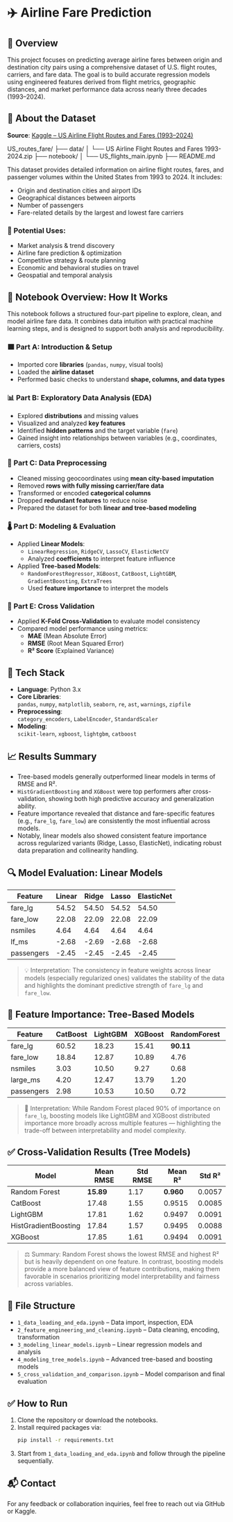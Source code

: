 
# ✈️ Airline Fare Prediction

## 📌 Overview
This project focuses on predicting average airline fares between origin and destination city pairs using a comprehensive dataset of U.S. flight routes, carriers, and fare data. The goal is to build accurate regression models using engineered features derived from flight metrics, geographic distances, and market performance data across nearly three decades (1993–2024).

## 📂 About the Dataset
**Source**: [Kaggle – US Airline Flight Routes and Fares (1993–2024)](https://www.kaggle.com/datasets/bhavikjikadara/us-airline-flight-routes-and-fares-1993-2024/data)

US_routes_fare/
├── data/
│   └── US Airline Flight Routes and Fares 1993-2024.zip
├── notebook/
│   └── US_flights_main.ipynb
├── README.md

This dataset provides detailed information on airline flight routes, fares, and passenger volumes within the United States 
from 1993 to 2024. It includes:
- Origin and destination cities and airport IDs
- Geographical distances between airports
- Number of passengers
- Fare-related details by the largest and lowest fare carriers

### 🔧 Potential Uses:
- Market analysis & trend discovery  
- Airline fare prediction & optimization  
- Competitive strategy & route planning  
- Economic and behavioral studies on travel  
- Geospatial and temporal analysis

## 🧭 Notebook Overview: How It Works

This notebook follows a structured four-part pipeline to explore, clean, and model airline fare data. It combines data intuition with practical machine learning steps, and is designed to support both analysis and reproducibility.

### 🟩 Part A: Introduction & Setup
- Imported core **libraries** (`pandas`, `numpy`, visual tools)
- Loaded the **airline dataset**
- Performed basic checks to understand **shape, columns, and data types**

### 📊 Part B: Exploratory Data Analysis (EDA)
- Explored **distributions** and missing values
- Visualized and analyzed **key features**
- Identified **hidden patterns** and the target variable (`fare`)
- Gained insight into relationships between variables (e.g., coordinates, carriers, costs)

### 🧹 Part C: Data Preprocessing
- Cleaned missing geocoordinates using **mean city-based imputation**
- Removed **rows with fully missing carrier/fare data**
- Transformed or encoded **categorical columns**
- Dropped **redundant features** to reduce noise
- Prepared the dataset for both **linear and tree-based modeling**

### 🌡️ Part D: Modeling & Evaluation
- Applied **Linear Models**:  
  - `LinearRegression`, `RidgeCV`, `LassoCV`, `ElasticNetCV`
  - Analyzed **coefficients** to interpret feature influence  
- Applied **Tree-based Models**:  
  - `RandomForestRegressor`, `XGBoost`, `CatBoost`, `LightGBM`, `GradientBoosting`, `ExtraTrees`
  - Used **feature importance** to interpret the models

### 🏹 Part E: Cross Validation
- Applied **K-Fold Cross-Validation** to evaluate model consistency
- Compared model performance using metrics:
  - **MAE** (Mean Absolute Error)
  - **RMSE** (Root Mean Squared Error)
  - **R² Score** (Explained Variance)

## 🧰 Tech Stack
- **Language**: Python 3.x  
- **Core Libraries**:  
  `pandas`, `numpy`, `matplotlib`, `seaborn`, `re`, `ast`, `warnings`, `zipfile`  
- **Preprocessing**:  
  `category_encoders`, `LabelEncoder`, `StandardScaler`  
- **Modeling**:  
  `scikit-learn`, `xgboost`, `lightgbm`, `catboost`  

## 📈 Results Summary

- Tree-based models generally outperformed linear models in terms of RMSE and R².
- `HistGradientBoosting` and `XGBoost` were top performers after cross-validation, showing both high predictive accuracy and generalization ability.
- Feature importance revealed that distance and fare-specific features (e.g., `fare_lg`, `fare_low`) are consistently the most influential across models.
- Notably, linear models also showed consistent feature importance across regularized variants (Ridge, Lasso, ElasticNet), indicating robust data preparation and collinearity handling.

## 🔍 Model Evaluation: Linear Models

| Feature            | Linear | Ridge  | Lasso  | ElasticNet |
|--------------------|--------|--------|--------|------------|
| fare_lg            | 54.52  | 54.50  | 54.52  | 54.50      |
| fare_low           | 22.08  | 22.09  | 22.08  | 22.09      |
| nsmiles            | 4.64   | 4.64   | 4.64   | 4.64       |
| lf_ms              | -2.68  | -2.69  | -2.68  | -2.68      |
| passengers         | -2.45  | -2.45  | -2.45  | -2.45      |

> 💡 Interpretation: The consistency in feature weights across linear models (especially regularized ones) validates the stability of the data and highlights the dominant predictive strength of `fare_lg` and `fare_low`.

## 🌲 Feature Importance: Tree-Based Models

| Feature           | CatBoost | LightGBM | XGBoost | RandomForest | ExtraTrees | GradientBoosting |
|------------------|----------|----------|---------|---------------|-------------|------------------|
| fare_lg          | 60.52    | 18.23    | 15.41   | **90.11**     | 41.29       | **87.39**        |
| fare_low         | 18.84    | 12.87    | 10.89   | 4.76          | 35.37       | 10.83            |
| nsmiles          | 3.03     | 10.50    | 9.27    | 0.68          | 16.64       | 0.46             |
| large_ms         | 4.20     | 12.47    | 13.79   | 1.20          | 1.02        | 0.26             |
| passengers       | 2.98     | 10.53    | 10.50   | 0.72          | 0.57        | 0.28             |

> 📌 Interpretation: While Random Forest placed 90% of importance on `fare_lg`, boosting models like LightGBM and XGBoost distributed importance more broadly across multiple features — highlighting the trade-off between interpretability and model complexity.

## ✅ Cross-Validation Results (Tree Models)

| Model                   | Mean RMSE | Std RMSE | Mean R² | Std R² |
|-------------------------|-----------|----------|---------|--------|
| Random Forest           | **15.89** | 1.17     | **0.960** | 0.0057 |
| CatBoost                | 17.48     | 1.55     | 0.9515 | 0.0085 |
| LightGBM                | 17.81     | 1.62     | 0.9497 | 0.0091 |
| HistGradientBoosting    | 17.84     | 1.57     | 0.9495 | 0.0088 |
| XGBoost                 | 17.85     | 1.61     | 0.9494 | 0.0091 |

> ⚖️ Summary: Random Forest shows the lowest RMSE and highest R² but is heavily dependent on one feature. In contrast, boosting models provide a more balanced view of feature contributions, making them favorable in scenarios prioritizing model interpretability and fairness across variables.


## 📎 File Structure
- `1_data_loading_and_eda.ipynb` – Data import, inspection, EDA  
- `2_feature_engineering_and_cleaning.ipynb` – Data cleaning, encoding, transformation  
- `3_modeling_linear_models.ipynb` – Linear regression models and analysis  
- `4_modeling_tree_models.ipynb` – Advanced tree-based and boosting models  
- `5_cross_validation_and_comparison.ipynb` – Model comparison and final evaluation  

## ✅ How to Run
1. Clone the repository or download the notebooks.
2. Install required packages via:
   ```bash
   pip install -r requirements.txt
   ```
3. Start from `1_data_loading_and_eda.ipynb` and follow through the pipeline sequentially.

## 📬 Contact
For any feedback or collaboration inquiries, feel free to reach out via GitHub or Kaggle.
